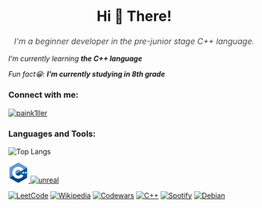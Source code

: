 <h1 align="center">Hi 👋 There!</h1>
<h3 align="center" style="font-weight: 300;"><em>I'm a beginner developer in the pre-junior stage C++ language.</em></h3>


 _I’m currently learning **the C++ language**_

 _Fun fact😁: **I'm currently studying in 8th grade**_

<h3 align="left">Connect with me:</h3>
<p align="left">
<a href="https://www.leetcode.com/paink1ller" target="blank"><img align="center" src="https://raw.githubusercontent.com/rahuldkjain/github-profile-readme-generator/master/src/images/icons/Social/leet-code.svg" alt="paink1ller" height="30" width="40" /></a>
</p>

<h3 align="left">Languages and Tools:</h3>

![Top Langs](https://github-readme-stats.vercel.app/api/top-langs/?username=marktyrkba&layout=compact)

<p align="left"> <a href="https://www.w3schools.com/cpp/" target="_blank" rel="noreferrer"> <img src="https://raw.githubusercontent.com/devicons/devicon/master/icons/cplusplus/cplusplus-original.svg" alt="cplusplus" width="40" height="40"/> </a> <a href="https://unrealengine.com/" target="_blank" rel="noreferrer"> <img src="https://raw.githubusercontent.com/kenangundogan/fontisto/036b7eca71aab1bef8e6a0518f7329f13ed62f6b/icons/svg/brand/unreal-engine.svg" alt="unreal" width="40" height="40"/> </a> </p>

[![LeetCode](https://img.shields.io/badge/LeetCode-000000?style=for-the-badge&logo=LeetCode&logoColor=#d16c06)](https://www.leetcode.com/paink1ller/)
 [![Wikipedia](https://img.shields.io/badge/Wikipedia-%23000000.svg?style=for-the-badge&logo=wikipedia&logoColor=white)](https://en.wikipedia.org/wiki/Main_Page) 
[![Codewars](https://img.shields.io/badge/Codewars-B1361E?style=for-the-badge&logo=codewars&logoColor=grey)](https://www.codewars.com/users/painkilla) 
[![C++](https://img.shields.io/badge/c++-%2300599C.svg?style=for-the-badge&logo=c%2B%2B&logoColor=white)](https://github.com/marktyrkba)
[![Spotify](https://img.shields.io/badge/Spotify-1ED760?style=for-the-badge&logo=spotify&logoColor=white)](https://open.spotify.com/user/31bgecbvduwhviiqkwjtqiuxqgay?si=63eefa577ab64bb0) 
[![Debian](https://img.shields.io/badge/Debian-D70A53?style=for-the-badge&logo=debian&logoColor=white)](https://www.debian.org/index.ru.html)
